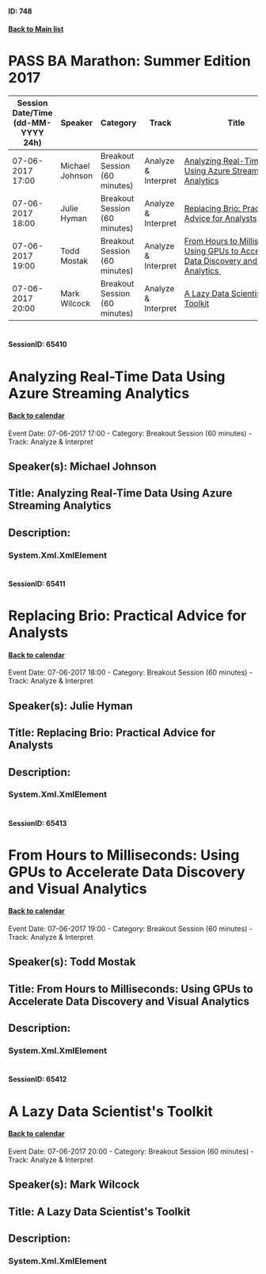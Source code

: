 #### ID: 748
#### [Back to Main list](index.md)
# PASS BA Marathon: Summer Edition 2017
Session Date/Time (dd-MM-YYYY 24h)|Speaker|Category|Track|Title
---|---|---|---|---
07-06-2017 17:00|Michael Johnson|Breakout Session (60 minutes)|Analyze & Interpret|[Analyzing Real-Time Data Using Azure Streaming Analytics](#sessionid-65410)
07-06-2017 18:00|Julie Hyman|Breakout Session (60 minutes)|Analyze & Interpret|[Replacing Brio: Practical Advice for Analysts](#sessionid-65411)
07-06-2017 19:00|Todd Mostak|Breakout Session (60 minutes)|Analyze & Interpret|[From Hours to Milliseconds: Using GPUs to Accelerate Data Discovery and Visual Analytics ](#sessionid-65413)
07-06-2017 20:00|Mark Wilcock|Breakout Session (60 minutes)|Analyze & Interpret|[A Lazy Data Scientist's Toolkit](#sessionid-65412)
# 
#### SessionID: 65410
# Analyzing Real-Time Data Using Azure Streaming Analytics
#### [Back to calendar](#id-748)
Event Date: 07-06-2017 17:00 - Category: Breakout Session (60 minutes) - Track: Analyze & Interpret
## Speaker(s): Michael Johnson
## Title: Analyzing Real-Time Data Using Azure Streaming Analytics
## Description:
### System.Xml.XmlElement
# 
#### SessionID: 65411
# Replacing Brio: Practical Advice for Analysts
#### [Back to calendar](#id-748)
Event Date: 07-06-2017 18:00 - Category: Breakout Session (60 minutes) - Track: Analyze & Interpret
## Speaker(s): Julie Hyman
## Title: Replacing Brio: Practical Advice for Analysts
## Description:
### System.Xml.XmlElement
# 
#### SessionID: 65413
# From Hours to Milliseconds: Using GPUs to Accelerate Data Discovery and Visual Analytics 
#### [Back to calendar](#id-748)
Event Date: 07-06-2017 19:00 - Category: Breakout Session (60 minutes) - Track: Analyze & Interpret
## Speaker(s): Todd Mostak
## Title: From Hours to Milliseconds: Using GPUs to Accelerate Data Discovery and Visual Analytics 
## Description:
### System.Xml.XmlElement
# 
#### SessionID: 65412
# A Lazy Data Scientist's Toolkit
#### [Back to calendar](#id-748)
Event Date: 07-06-2017 20:00 - Category: Breakout Session (60 minutes) - Track: Analyze & Interpret
## Speaker(s): Mark Wilcock
## Title: A Lazy Data Scientist's Toolkit
## Description:
### System.Xml.XmlElement
